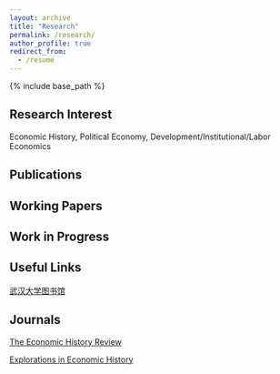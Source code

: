 ```yaml
---
layout: archive
title: "Research"
permalink: /research/
author_profile: true
redirect_from:
  - /resume
---
```


{% include base_path %}

Research Interest
-----
Economic History, Political Economy, Development/Institutional/Labor Economics

Publications
-----

Working Papers
-----


Work in Progress
-----

Useful Links
-----

[武汉大学图书馆](https://www.lib.whu.edu.cn/)

Journals
---

[The Economic History Review](https://onlinelibrary.wiley.com/journal/14680289)

[Explorations in Economic History](https://www.sciencedirect.com/journal/explorations-in-economic-history)
